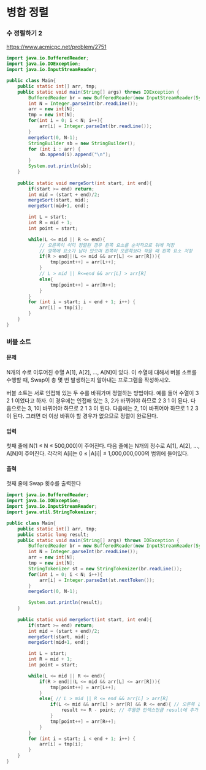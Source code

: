 # 병합 정렬

### 수 정렬하기 2
https://www.acmicpc.net/problem/2751


```java
import java.io.BufferedReader;
import java.io.IOException;
import java.io.InputStreamReader;

public class Main{
    public static int[] arr, tmp;
    public static void main(String[] args) throws IOException {
        BufferedReader br = new BufferedReader(new InputStreamReader(System.in));
        int N = Integer.parseInt(br.readLine());
        arr = new int[N];
        tmp = new int[N];
        for(int i = 0; i < N; i++){
            arr[i] = Integer.parseInt(br.readLine());
        }
        mergeSort(0, N-1);
        StringBuilder sb = new StringBuilder();
        for (int i : arr) {
            sb.append(i).append("\n");
        }
        System.out.println(sb);
    }
    
    public static void mergeSort(int start, int end){
        if(start >= end) return;
        int mid = (start + end)/2;
        mergeSort(start, mid);
        mergeSort(mid+1, end);

        int L = start;
        int R = mid + 1;
        int point = start;

        while(L <= mid || R <= end){
            // 오른쪽이 이미 정렬된 경우 왼쪽 요소를 순차적으로 뒤에 저장
            // 양쪽에 요소가 남아 있으며 왼쪽이 오른쪽보다 작을 때 왼쪽 요소 저장
            if(R > end||(L <= mid && arr[L] <= arr[R])){
                tmp[point++] = arr[L++];
            }
            // L > mid || R<=end && arr[L] > arr[R]
            else{
                tmp[point++] = arr[R++];
            }
        }
        for (int i = start; i < end + 1; i++) {
            arr[i] = tmp[i];
        }
    }
} 
```

### 버블 소트
#### 문제
N개의 수로 이루어진 수열 A[1], A[2], …, A[N]이 있다. 이 수열에 대해서 버블 소트를 수행할 때, Swap이 총 몇 번 발생하는지 알아내는 프로그램을 작성하시오.

버블 소트는 서로 인접해 있는 두 수를 바꿔가며 정렬하는 방법이다. 예를 들어 수열이 3 2 1 이었다고 하자. 이 경우에는 인접해 있는 3, 2가 바뀌어야 하므로 2 3 1 이 된다. 다음으로는 3, 1이 바뀌어야 하므로 2 1 3 이 된다. 다음에는 2, 1이 바뀌어야 하므로 1 2 3 이 된다. 그러면 더 이상 바꿔야 할 경우가 없으므로 정렬이 완료된다.

#### 입력
첫째 줄에 N(1 ≤ N ≤ 500,000)이 주어진다. 다음 줄에는 N개의 정수로 A[1], A[2], …, A[N]이 주어진다. 각각의 A[i]는 0 ≤ |A[i]| ≤ 1,000,000,000의 범위에 들어있다.

#### 출력
첫째 줄에 Swap 횟수를 출력한다

```java
import java.io.BufferedReader;
import java.io.IOException;
import java.io.InputStreamReader;
import java.util.StringTokenizer;

public class Main{
    public static int[] arr, tmp;
    public static long result;
    public static void main(String[] args) throws IOException {
        BufferedReader br = new BufferedReader(new InputStreamReader(System.in));
        int N = Integer.parseInt(br.readLine());
        arr = new int[N];
        tmp = new int[N];
        StringTokenizer st = new StringTokenizer(br.readLine());
        for(int i = 0; i < N; i++){
            arr[i] = Integer.parseInt(st.nextToken());
        }
        mergeSort(0, N-1);

        System.out.println(result);
    }
    
    public static void mergeSort(int start, int end){
        if(start >= end) return;
        int mid = (start + end)/2;
        mergeSort(start, mid);
        mergeSort(mid+1, end);

        int L = start;
        int R = mid + 1;
        int point = start;

        while(L <= mid || R <= end){
            if(R > end||(L <= mid && arr[L] <= arr[R])){
                tmp[point++] = arr[L++];
            }
            else{ // L > mid || R <= end && arr[L] > arr[R]
                if(L <= mid && arr[L] > arr[R] && R <= end){ // 오른쪽 값이 작은 경우
                    result += R - point; // 추월한 인덱스만큼 result에 추가
                }
                tmp[point++] = arr[R++];
            }
        }
        for (int i = start; i < end + 1; i++) {
            arr[i] = tmp[i];
        }
    }
}
```
